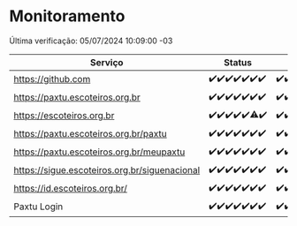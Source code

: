 # Monitoramento

Última verificação: 05/07/2024 10:09:00 -03

|Serviço|Status|Últimas 24h|
|---|---|---|
|https://github.com|<span title="2024-06-28: OK=24">✔️</span><span title="2024-06-29: OK=24">✔️</span><span title="2024-06-30: OK=24">✔️</span><span title="2024-07-01: OK=23">✔️</span><span title="2024-07-02: OK=24">✔️</span><span title="2024-07-03: OK=24">✔️</span><span title="2024-07-04: OK=13">✔️</span>|<span title="04/07/2024 10:09:00 -03 : 200">✔️</span><span title="04/07/2024 11:07:00 -03 : 200">✔️</span><span title="04/07/2024 12:06:00 -03 : 200">✔️</span><span title="04/07/2024 13:08:00 -03 : 200">✔️</span><span title="04/07/2024 14:07:00 -03 : 200">✔️</span><span title="04/07/2024 15:09:00 -03 : 200">✔️</span><span title="04/07/2024 16:05:00 -03 : 200">✔️</span><span title="04/07/2024 17:07:00 -03 : 200">✔️</span><span title="04/07/2024 18:06:00 -03 : 200">✔️</span><span title="04/07/2024 19:07:00 -03 : 200">✔️</span><span title="04/07/2024 20:07:00 -03 : 200">✔️</span><span title="04/07/2024 21:33:00 -03 : 200">✔️</span><span title="04/07/2024 22:54:00 -03 : 200">✔️</span><span title="04/07/2024 23:25:00 -03 : 200">✔️</span><span title="05/07/2024 00:08:00 -03 : 200">✔️</span><span title="05/07/2024 01:09:00 -03 : 200">✔️</span><span title="05/07/2024 02:07:00 -03 : 200">✔️</span><span title="05/07/2024 03:11:00 -03 : 200">✔️</span><span title="05/07/2024 04:07:00 -03 : 200">✔️</span><span title="05/07/2024 05:09:00 -03 : 200">✔️</span><span title="05/07/2024 06:08:00 -03 : 200">✔️</span><span title="05/07/2024 07:08:00 -03 : 200">✔️</span><span title="05/07/2024 08:06:00 -03 : 200">✔️</span><span title="05/07/2024 09:12:00 -03 : 200">✔️</span><span title="05/07/2024 10:09:00 -03 : 200">✔️</span>|
|https://paxtu.escoteiros.org.br|<span title="2024-06-28: OK=24">✔️</span><span title="2024-06-29: OK=24">✔️</span><span title="2024-06-30: OK=24">✔️</span><span title="2024-07-01: OK=23">✔️</span><span title="2024-07-02: OK=24">✔️</span><span title="2024-07-03: OK=24">✔️</span><span title="2024-07-04: OK=13">✔️</span>|<span title="04/07/2024 10:09:00 -03 : 200">✔️</span><span title="04/07/2024 11:07:00 -03 : 200">✔️</span><span title="04/07/2024 12:06:00 -03 : 200">✔️</span><span title="04/07/2024 13:08:00 -03 : 200">✔️</span><span title="04/07/2024 14:07:00 -03 : 200">✔️</span><span title="04/07/2024 15:09:00 -03 : 200">✔️</span><span title="04/07/2024 16:05:00 -03 : 200">✔️</span><span title="04/07/2024 17:07:00 -03 : 200">✔️</span><span title="04/07/2024 18:06:00 -03 : 200">✔️</span><span title="04/07/2024 19:07:00 -03 : 200">✔️</span><span title="04/07/2024 20:07:00 -03 : 200">✔️</span><span title="04/07/2024 21:33:00 -03 : 200">✔️</span><span title="04/07/2024 22:54:00 -03 : 200">✔️</span><span title="04/07/2024 23:25:00 -03 : 200">✔️</span><span title="05/07/2024 00:08:00 -03 : 200">✔️</span><span title="05/07/2024 01:09:00 -03 : 200">✔️</span><span title="05/07/2024 02:07:00 -03 : 200">✔️</span><span title="05/07/2024 03:11:00 -03 : 200">✔️</span><span title="05/07/2024 04:07:00 -03 : 200">✔️</span><span title="05/07/2024 05:09:00 -03 : 200">✔️</span><span title="05/07/2024 06:08:00 -03 : 200">✔️</span><span title="05/07/2024 07:08:00 -03 : 200">✔️</span><span title="05/07/2024 08:06:00 -03 : 200">✔️</span><span title="05/07/2024 09:12:00 -03 : 200">✔️</span><span title="05/07/2024 10:09:00 -03 : 200">✔️</span>|
|https://escoteiros.org.br|<span title="2024-06-28: OK=24">✔️</span><span title="2024-06-29: OK=24">✔️</span><span title="2024-06-30: OK=24">✔️</span><span title="2024-07-01: OK=23">✔️</span><span title="2024-07-02: OK=24">✔️</span><span title="2024-07-03: OK=23, Falhas=1">⚠️</span><span title="2024-07-04: OK=13">✔️</span>|<span title="04/07/2024 10:09:00 -03 : 200">✔️</span><span title="04/07/2024 11:07:00 -03 : 200">✔️</span><span title="04/07/2024 12:07:00 -03 : 200">✔️</span><span title="04/07/2024 13:08:00 -03 : 200">✔️</span><span title="04/07/2024 14:07:00 -03 : 200">✔️</span><span title="04/07/2024 15:09:00 -03 : 200">✔️</span><span title="04/07/2024 16:05:00 -03 : 200">✔️</span><span title="04/07/2024 17:07:00 -03 : 200">✔️</span><span title="04/07/2024 18:06:00 -03 : 200">✔️</span><span title="04/07/2024 19:07:00 -03 : 200">✔️</span><span title="04/07/2024 20:07:00 -03 : 200">✔️</span><span title="04/07/2024 21:33:00 -03 : 200">✔️</span><span title="04/07/2024 22:54:00 -03 : 200">✔️</span><span title="04/07/2024 23:25:00 -03 : 200">✔️</span><span title="05/07/2024 00:08:00 -03 : 200">✔️</span><span title="05/07/2024 01:09:00 -03 : 200">✔️</span><span title="05/07/2024 02:07:00 -03 : 200">✔️</span><span title="05/07/2024 03:11:00 -03 : 200">✔️</span><span title="05/07/2024 04:07:00 -03 : 200">✔️</span><span title="05/07/2024 05:09:00 -03 : 200">✔️</span><span title="05/07/2024 06:08:00 -03 : 200">✔️</span><span title="05/07/2024 07:08:00 -03 : 200">✔️</span><span title="05/07/2024 08:06:00 -03 : 200">✔️</span><span title="05/07/2024 09:12:00 -03 : 200">✔️</span><span title="05/07/2024 10:09:00 -03 : 200">✔️</span>|
|https://paxtu.escoteiros.org.br/paxtu|<span title="2024-06-28: OK=24">✔️</span><span title="2024-06-29: OK=24">✔️</span><span title="2024-06-30: OK=24">✔️</span><span title="2024-07-01: OK=23">✔️</span><span title="2024-07-02: OK=24">✔️</span><span title="2024-07-03: OK=24">✔️</span><span title="2024-07-04: OK=13">✔️</span>|<span title="04/07/2024 10:09:00 -03 : 200">✔️</span><span title="04/07/2024 11:07:00 -03 : 200">✔️</span><span title="04/07/2024 12:07:00 -03 : 200">✔️</span><span title="04/07/2024 13:08:00 -03 : 200">✔️</span><span title="04/07/2024 14:07:00 -03 : 200">✔️</span><span title="04/07/2024 15:09:00 -03 : 200">✔️</span><span title="04/07/2024 16:05:00 -03 : 200">✔️</span><span title="04/07/2024 17:07:00 -03 : 200">✔️</span><span title="04/07/2024 18:06:00 -03 : 200">✔️</span><span title="04/07/2024 19:07:00 -03 : 200">✔️</span><span title="04/07/2024 20:07:00 -03 : 200">✔️</span><span title="04/07/2024 21:33:00 -03 : 200">✔️</span><span title="04/07/2024 22:54:00 -03 : 200">✔️</span><span title="04/07/2024 23:25:00 -03 : 200">✔️</span><span title="05/07/2024 00:08:00 -03 : 200">✔️</span><span title="05/07/2024 01:09:00 -03 : 200">✔️</span><span title="05/07/2024 02:07:00 -03 : 200">✔️</span><span title="05/07/2024 03:11:00 -03 : 200">✔️</span><span title="05/07/2024 04:07:00 -03 : 200">✔️</span><span title="05/07/2024 05:09:00 -03 : 200">✔️</span><span title="05/07/2024 06:08:00 -03 : 200">✔️</span><span title="05/07/2024 07:08:00 -03 : 200">✔️</span><span title="05/07/2024 08:06:00 -03 : 200">✔️</span><span title="05/07/2024 09:12:00 -03 : 200">✔️</span><span title="05/07/2024 10:09:00 -03 : 200">✔️</span>|
|https://paxtu.escoteiros.org.br/meupaxtu|<span title="2024-06-28: OK=24">✔️</span><span title="2024-06-29: OK=24">✔️</span><span title="2024-06-30: OK=24">✔️</span><span title="2024-07-01: OK=23">✔️</span><span title="2024-07-02: OK=24">✔️</span><span title="2024-07-03: OK=24">✔️</span><span title="2024-07-04: OK=13">✔️</span>|<span title="04/07/2024 10:09:00 -03 : 200">✔️</span><span title="04/07/2024 11:07:00 -03 : 200">✔️</span><span title="04/07/2024 12:07:00 -03 : 200">✔️</span><span title="04/07/2024 13:08:00 -03 : 200">✔️</span><span title="04/07/2024 14:07:00 -03 : 200">✔️</span><span title="04/07/2024 15:09:00 -03 : 200">✔️</span><span title="04/07/2024 16:05:00 -03 : 200">✔️</span><span title="04/07/2024 17:07:00 -03 : 200">✔️</span><span title="04/07/2024 18:06:00 -03 : 200">✔️</span><span title="04/07/2024 19:07:00 -03 : 200">✔️</span><span title="04/07/2024 20:07:00 -03 : 200">✔️</span><span title="04/07/2024 21:33:00 -03 : 200">✔️</span><span title="04/07/2024 22:54:00 -03 : 200">✔️</span><span title="04/07/2024 23:25:00 -03 : 200">✔️</span><span title="05/07/2024 00:08:00 -03 : 200">✔️</span><span title="05/07/2024 01:09:00 -03 : 200">✔️</span><span title="05/07/2024 02:07:00 -03 : 200">✔️</span><span title="05/07/2024 03:11:00 -03 : 200">✔️</span><span title="05/07/2024 04:07:00 -03 : 200">✔️</span><span title="05/07/2024 05:09:00 -03 : 200">✔️</span><span title="05/07/2024 06:08:00 -03 : 200">✔️</span><span title="05/07/2024 07:08:00 -03 : 200">✔️</span><span title="05/07/2024 08:06:00 -03 : 200">✔️</span><span title="05/07/2024 09:12:00 -03 : 200">✔️</span><span title="05/07/2024 10:09:00 -03 : 200">✔️</span>|
|https://sigue.escoteiros.org.br/siguenacional|<span title="2024-06-28: OK=24">✔️</span><span title="2024-06-29: OK=24">✔️</span><span title="2024-06-30: OK=24">✔️</span><span title="2024-07-01: OK=23">✔️</span><span title="2024-07-02: OK=24">✔️</span><span title="2024-07-03: OK=24">✔️</span><span title="2024-07-04: OK=13">✔️</span>|<span title="04/07/2024 10:09:00 -03 : 200">✔️</span><span title="04/07/2024 11:07:00 -03 : 200">✔️</span><span title="04/07/2024 12:07:00 -03 : 200">✔️</span><span title="04/07/2024 13:08:00 -03 : 200">✔️</span><span title="04/07/2024 14:07:00 -03 : 200">✔️</span><span title="04/07/2024 15:09:00 -03 : 200">✔️</span><span title="04/07/2024 16:05:00 -03 : 200">✔️</span><span title="04/07/2024 17:07:00 -03 : 200">✔️</span><span title="04/07/2024 18:06:00 -03 : 200">✔️</span><span title="04/07/2024 19:07:00 -03 : 200">✔️</span><span title="04/07/2024 20:07:00 -03 : 200">✔️</span><span title="04/07/2024 21:33:00 -03 : 200">✔️</span><span title="04/07/2024 22:54:00 -03 : 200">✔️</span><span title="04/07/2024 23:25:00 -03 : 200">✔️</span><span title="05/07/2024 00:08:00 -03 : 200">✔️</span><span title="05/07/2024 01:09:00 -03 : 200">✔️</span><span title="05/07/2024 02:07:00 -03 : 200">✔️</span><span title="05/07/2024 03:11:00 -03 : 200">✔️</span><span title="05/07/2024 04:07:00 -03 : 200">✔️</span><span title="05/07/2024 05:09:00 -03 : 200">✔️</span><span title="05/07/2024 06:08:00 -03 : 200">✔️</span><span title="05/07/2024 07:08:00 -03 : 200">✔️</span><span title="05/07/2024 08:06:00 -03 : 200">✔️</span><span title="05/07/2024 09:12:00 -03 : 200">✔️</span><span title="05/07/2024 10:09:00 -03 : 200">✔️</span>|
|https://id.escoteiros.org.br/|<span title="2024-06-28: OK=24">✔️</span><span title="2024-06-29: OK=24">✔️</span><span title="2024-06-30: OK=24">✔️</span><span title="2024-07-01: OK=23">✔️</span><span title="2024-07-02: OK=24">✔️</span><span title="2024-07-03: OK=24">✔️</span><span title="2024-07-04: OK=13">✔️</span>|<span title="04/07/2024 10:09:00 -03 : 200">✔️</span><span title="04/07/2024 11:07:00 -03 : 200">✔️</span><span title="04/07/2024 12:07:00 -03 : 200">✔️</span><span title="04/07/2024 13:08:00 -03 : 200">✔️</span><span title="04/07/2024 14:07:00 -03 : 200">✔️</span><span title="04/07/2024 15:09:00 -03 : 200">✔️</span><span title="04/07/2024 16:05:00 -03 : 200">✔️</span><span title="04/07/2024 17:07:00 -03 : 200">✔️</span><span title="04/07/2024 18:06:00 -03 : 200">✔️</span><span title="04/07/2024 19:07:00 -03 : 200">✔️</span><span title="04/07/2024 20:07:00 -03 : 200">✔️</span><span title="04/07/2024 21:33:00 -03 : 200">✔️</span><span title="04/07/2024 22:54:00 -03 : 200">✔️</span><span title="04/07/2024 23:25:00 -03 : 200">✔️</span><span title="05/07/2024 00:08:00 -03 : 200">✔️</span><span title="05/07/2024 01:09:00 -03 : 200">✔️</span><span title="05/07/2024 02:07:00 -03 : 200">✔️</span><span title="05/07/2024 03:11:00 -03 : 200">✔️</span><span title="05/07/2024 04:07:00 -03 : 200">✔️</span><span title="05/07/2024 05:09:00 -03 : 200">✔️</span><span title="05/07/2024 06:08:00 -03 : 200">✔️</span><span title="05/07/2024 07:08:00 -03 : 200">✔️</span><span title="05/07/2024 08:06:00 -03 : 200">✔️</span><span title="05/07/2024 09:12:00 -03 : 200">✔️</span><span title="05/07/2024 10:09:00 -03 : 200">✔️</span>|
|Paxtu Login|<span title="2024-06-28: OK=24">✔️</span><span title="2024-06-29: OK=24">✔️</span><span title="2024-06-30: OK=24">✔️</span><span title="2024-07-01: OK=23">✔️</span><span title="2024-07-02: OK=24">✔️</span><span title="2024-07-03: OK=24">✔️</span><span title="2024-07-04: OK=13">✔️</span>|<span title="04/07/2024 10:09:00 -03 : 200">✔️</span><span title="04/07/2024 11:07:00 -03 : 200">✔️</span><span title="04/07/2024 12:07:00 -03 : 200">✔️</span><span title="04/07/2024 13:08:00 -03 : 200">✔️</span><span title="04/07/2024 14:07:00 -03 : 200">✔️</span><span title="04/07/2024 15:09:00 -03 : 200">✔️</span><span title="04/07/2024 16:05:00 -03 : 200">✔️</span><span title="04/07/2024 17:07:00 -03 : 200">✔️</span><span title="04/07/2024 18:06:00 -03 : 200">✔️</span><span title="04/07/2024 19:07:00 -03 : 200">✔️</span><span title="04/07/2024 20:07:00 -03 : 200">✔️</span><span title="04/07/2024 21:33:00 -03 : 200">✔️</span><span title="04/07/2024 22:54:00 -03 : 200">✔️</span><span title="04/07/2024 23:25:00 -03 : 200">✔️</span><span title="05/07/2024 00:08:00 -03 : 200">✔️</span><span title="05/07/2024 01:09:00 -03 : 200">✔️</span><span title="05/07/2024 02:07:00 -03 : 200">✔️</span><span title="05/07/2024 03:11:00 -03 : 200">✔️</span><span title="05/07/2024 04:07:00 -03 : 200">✔️</span><span title="05/07/2024 05:09:00 -03 : 200">✔️</span><span title="05/07/2024 06:08:00 -03 : 200">✔️</span><span title="05/07/2024 07:08:00 -03 : 200">✔️</span><span title="05/07/2024 08:06:00 -03 : 200">✔️</span><span title="05/07/2024 09:12:00 -03 : 200">✔️</span><span title="05/07/2024 10:09:00 -03 : 200">✔️</span>|
